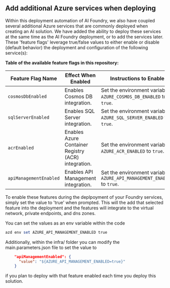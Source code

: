 ## Add additional Azure services when deploying

Within this deployment automation of AI Foundry, we also have coupled several additional Azure services that are commonly deployed when creating an AI solution. We have added the ability to deploy these services at the same time as the AI Foundry deployment, or to add the services later.
These 'feature flags' leverage true/false values to either enable or disable (default behavior) the deployment and configuration of the following service(s):

**Table of the available feature flags in this repository:**

| **Feature Flag Name**       | **Effect When Enabled**                                   | **Instructions to Enable**                                                                 |
|------------------------------|---------------------------------------------------------|-------------------------------------------------------------------------------------------|
| `cosmosDbEnabled`           | Enables Cosmos DB integration.                          | Set the environment variable `AZURE_COSMOS_DB_ENABLED` to `true`.                        |
| `sqlServerEnabled`          | Enables SQL Server integration.                         | Set the environment variable `AZURE_SQL_SERVER_ENABLED` to `true`.                       |
| `acrEnabled`                | Enables Azure Container Registry (ACR) integration.     | Set the environment variable `AZURE_ACR_ENABLED` to `true`.                              |
| `apiManagementEnabled`      | Enables API Management integration.                     | Set the environment variable `AZURE_API_MANAGEMENT_ENABLED` to `true`.                   |

To enable these features during the deplpoyment of your Foundry services, simply set the value to 'true' when prompted. This will the add that selected feature into the deployment and the features will integrate to the virtual network, private endpoints, and dns zones. 

You can set the values as an env variable within the code
```powershell
azd env set AZURE_API_MANAGEMENT_ENABLED true
```

Additionally, within the infra/ folder you can modify the main.parameters.json file to set the value to
```json
    "apiManagementEnabled": {
      "value": "${AZURE_API_MANAGEMENT_ENABLED=true}"
    }
```
if you plan to deploy with that feature enabled each time you deploy this solution.
